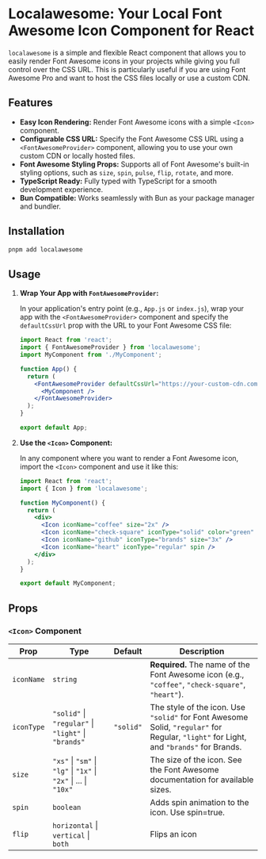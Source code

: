# Localawesome: Your Local Font Awesome Icon Component for React

`localawesome` is a simple and flexible React component that allows you to easily render Font Awesome icons in your projects while giving you full control over the CSS URL. This is particularly useful if you are using Font Awesome Pro and want to host the CSS files locally or use a custom CDN.

## Features

*   **Easy Icon Rendering:**  Render Font Awesome icons with a simple `<Icon>` component.
*   **Configurable CSS URL:**  Specify the Font Awesome CSS URL using a `<FontAwesomeProvider>` component, allowing you to use your own custom CDN or locally hosted files.
*   **Font Awesome Styling Props:** Supports all of Font Awesome's built-in styling options, such as `size`, `spin`, `pulse`, `flip`, `rotate`, and more.
*   **TypeScript Ready:**  Fully typed with TypeScript for a smooth development experience.
*   **Bun Compatible:** Works seamlessly with Bun as your package manager and bundler.

## Installation

```bash
pnpm add localawesome
```

## Usage

1.  **Wrap Your App with `FontAwesomeProvider`:**

    In your application's entry point (e.g., `App.js` or `index.js`), wrap your app with the `<FontAwesomeProvider>` component and specify the `defaultCssUrl` prop with the URL to your Font Awesome CSS file:

    ```jsx
    import React from 'react';
    import { FontAwesomeProvider } from 'localawesome';
    import MyComponent from './MyComponent';

    function App() {
      return (
        <FontAwesomeProvider defaultCssUrl="https://your-custom-cdn.com/fontawesome/css/all.css">
          <MyComponent />
        </FontAwesomeProvider>
      );
    }

    export default App;
    ```

2.  **Use the `<Icon>` Component:**

    In any component where you want to render a Font Awesome icon, import the `<Icon>` component and use it like this:

    ```jsx
    import React from 'react';
    import { Icon } from 'localawesome';

    function MyComponent() {
      return (
        <div>
          <Icon iconName="coffee" size="2x" />
          <Icon iconName="check-square" iconType="solid" color="green" />
          <Icon iconName="github" iconType="brands" size="3x" />
          <Icon iconName="heart" iconType="regular" spin />
        </div>
      );
    }

    export default MyComponent;
    ```

## Props

### `<Icon>` Component

| Prop        | Type                                                                  | Default | Description                                                                                                                                                                                 |
| ----------- | --------------------------------------------------------------------- | ------- | ------------------------------------------------------------------------------------------------------------------------------------------------------------------------------------------- |
| `iconName`  | `string`                                                              |         | **Required.** The name of the Font Awesome icon (e.g., `"coffee"`, `"check-square"`, `"heart"`).                                                                                           |
| `iconType`  | `"solid"` \| `"regular"` \| `"light"` \| `"brands"`                    | `"solid"` | The style of the icon. Use `"solid"` for Font Awesome Solid, `"regular"` for Regular, `"light"` for Light, and `"brands"` for Brands.                                                     |
| `size`      | `"xs"` \| `"sm"` \| `"lg"` \| `"1x"` \| `"2x"` \| ... \| `"10x"`     |         | The size of the icon.  See the Font Awesome documentation for available sizes.                                                                                                             |
| `spin`  | `boolean`                                                              |         | Adds spin animation to the icon. Use spin=true.        |
| `flip`  | `horizontal` \| `vertical` \| `both`                                                           |         | Flips an icon    |
